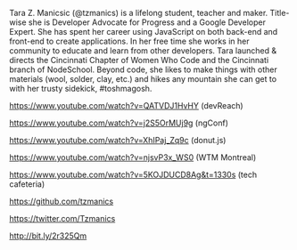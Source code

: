 Tara Z. Manicsic (@tzmanics) is a lifelong student, teacher and maker. Title-wise she is Developer Advocate for Progress and a Google Developer Expert. She has spent her career using JavaScript on both back-end and front-end to create applications. In her free time she works in her community to educate and learn from other developers. Tara launched & directs the Cincinnati Chapter of Women Who Code and the Cincinnati branch of NodeSchool. Beyond code, she likes to make things with other materials (wool, solder, clay, etc.) and hikes any mountain she can get to with her trusty sidekick, #toshmagosh.


https://www.youtube.com/watch?v=QATVDJ1HvHY (devReach) 

https://www.youtube.com/watch?v=j2S5OrMUj9g (ngConf)

https://www.youtube.com/watch?v=XhIPaj_Zq9c (donut.js)

https://www.youtube.com/watch?v=njsvP3x_WS0 (WTM Montreal)

https://www.youtube.com/watch?v=5KOJDUCD8Ag&t=1330s (tech cafeteria)


https://github.com/tzmanics

https://twitter.com/Tzmanics

http://bit.ly/2r325Qm